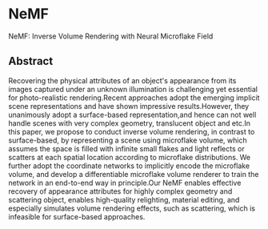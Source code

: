 # NeMF 
NeMF: Inverse Volume Rendering with Neural Microflake Field
## Abstract
Recovering the physical attributes of an object's appearance from its images captured under an unknown illumination is challenging yet essential for photo-realistic rendering.Recent approaches adopt the emerging implicit scene representations and have shown impressive results.However, they unanimously adopt a surface-based representation,and hence can not well handle scenes with very complex geometry, translucent object and etc.In this paper, we propose to conduct inverse volume rendering, in contrast to surface-based, by representing a scene using microflake volume, which assumes the space is filled with infinite small flakes and light reflects or scatters at each spatial location according to microflake distributions. We further adopt the coordinate networks to implicitly encode the microflake volume, and develop a differentiable microflake volume renderer to train the network in an end-to-end way in principle.Our NeMF enables effective recovery of appearance attributes for highly complex geometry and scattering object, enables high-quality relighting, material editing, and especially simulates volume rendering effects, such as scattering, which is infeasible for surface-based approaches.


